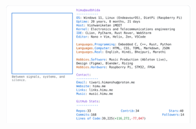 <a href="https://github.com/HimuCodes">
  <picture>
    <source media="(prefers-color-scheme: dark)" srcset="https://raw.githubusercontent.com/HimuCodes/HimuCodes/main/dark.svg?b=1759894096">
    <img alt="HimuCodes's GitHub Profile README" src="https://raw.githubusercontent.com/HimuCodes/HimuCodes/main/light.svg?b=1759894096">
  </picture>
</a>
